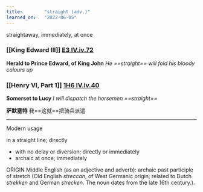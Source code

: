 ```yaml
---
title:        "straight (adv.)"
learned_on:   "2022-06-05"
---
```


straightaway, immediately, at once

### [[King Edward III]] [E3 IV.iv.72](https://www.shakespeareswords.com/Public/Play.aspx?Act=4&Scene=4&WorkId=14#164821) 

**Herald to Prince Edward, of King John** *He ==straight== will fold his bloody colours up*

### [[Henry VI, Part 1]] [1H6 IV.iv.40](https://www.shakespeareswords.com/Public/Play.aspx?Act=4&Scene=4&WorkId=25#203478) 

**Somerset to Lucy** *I will dispatch the horsemen ==straight==*

**萨默塞特** 我==这就==把骑兵派遣

-----

Modern usage

in a straight line; directly

- with no delay or diversion; directly or immediately
- archaic at once; immediately

ORIGIN Middle English (as an adjective and adverb): archaic past participle of stretch (Old English *streccan*, of West Germanic origin; related to Dutch *strekken* and German *strecken*. The noun dates from the late 16th century.).